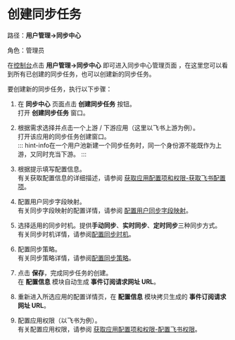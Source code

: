 # 创建同步任务

<LastUpdated/>

路径：**用户管理->同步中心**

角色：管理员

在[控制台](https://console.authing.cn/)点击 **用户管理->同步中心** 即可进入同步中心管理页面 ，在这里您可以看到所有已创建的同步任务，也可以创建新的同步任务。

要创建新的同步任务，执行以下步骤：

1. 在 **同步中心** 页面点击 **创建同步任务** 按钮。</br>
打开 **创建同步任务** 窗口。

2. 根据需求选择并点击一个上游 / 下游应用（这里以飞书上游为例）。</br>
打开该应用的同步任务创建窗口。</br>::: hint-info​
在一个用户池新建一个同步任务时，同一个身份源不能既作为上游，又同时充当下游。
:::

3. 根据提示填写配置信息。</br>有关获取配置信息的详细描述，请参阅 [获取应用配置项和权限-获取飞书配置项](./get-config-new/index.html#获取飞书配置项)。

4. 配置用户同步字段映射。</br>有关同步字段映射的配置详情，请参阅 [配置用户同步字段映射](./field-mapping-new.md)。

5. 选择适用的同步时机。提供**手动同步**、**实时同步**、**定时同步**三种同步方式。</br>有关同步时机详情，请参阅[配置同步时机](./sync-type-new.md)。

6. 配置同步策略。</br>有关同步策略详情，请参阅[配置同步策略](./sync-policy-new.md)。

7. 点击 **保存**，完成同步任务的创建。</br>在 **配置信息** 模块自动生成 **事件订阅请求网址 URL**。

8. 重新进入所选应用的配置详情页，在 **配置信息** 模块拷贝生成的 **事件订阅请求网址 URL**。

9. 配置应用权限（以飞书为例）。</br>有关配置应用权限，请参阅 [获取应用配置项和权限-配置飞书权限](./get-config-new/index.html#配置飞书权限)。